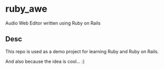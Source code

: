 # ruby_awe
Audio Web Editor written using Ruby on Rails


## Desc
This repo is used as a demo project for learning Ruby and Ruby on Rails.

And also because the idea is cool... :)
